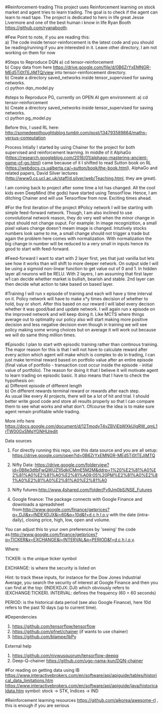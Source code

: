 #Reinforcement-trading
This project uses Reinforcement learning on stock market and agent tries to learn trading. The goal is to check if the agent can learn to read tape. The project is dedicated to hero in life great Jesse Livermore and one of the best human i know in life Ryan Booth https://github.com/ryanabooth.

#Few Point to note, if you are reading this:<br>
a) The code inside tensor-reinforcement is the latest code and you should be reading/running if you are interested in it. Leave other directory, I am not working on them for now<br>

#Steps to Reproduce DQN
a) cd tensor-reinforcement <br>
b) Copy data from here https://drive.google.com/file/d/0B6ZrYxEMNGR-MEd5Ti0tTEJjMTQ/view into tensor-reinforcement directory.<br>
b) Create a directory saved_networks inside tensor_supervised for saving networks.<br>
c) python dqn_model.py<br>

#steps to Reproduce PG, currently on OPEN AI gym environment:
a) cd tensor-reinforcement <br>
b) Create a directory saved_networks inside tensor_supervised for saving networks.<br>
c) python pg_model.py

Before this, I used RL here: http://somedeepthoughtsblog.tumblr.com/post/134793589864/maths-versus-computation

Process
Intially I started by using Chainer for the project for both supervised and reinforcement learning.  In middle of it AlphaGo (https://research.googleblog.com/2016/01/alphago-mastering-ancient-game-of-go.html) came because of it I shifted to read Sutton book on RL (https://webdocs.cs.ualberta.ca/~sutton/book/the-book.html), AlphaGo and related papers, David Silver lectures (http://www0.cs.ucl.ac.uk/staff/d.silver/web/Teaching.html, they are great). 

I am coming back to project after some time a lot has changed. All the cool kids even DeepMind (the gods) have started using TensorFlow. Hence, I am ditching Chainer and will use Tensorflow from now. Exciting times ahead.


#For the first iteration of the project
#Policy network
I will be starting with simple feed-forward network. Though, I am also inclined to use convolutional network reason, they do very well when the minor change in input should not change ouput. For example: In image recognizition, a small pixel values change doesn't meam image is changed. Intutively stocks numbers look same to me, a small change should not trigger a trade but again the problem here comes with normalization. With normalization the big change in number will be reduced to a very small in inputs hence its good to start with feed-forward.

#Feed-forward
I want to start with 2 layer first, yes that just vanilla but lets see how it works than will shift to more deeper network. On output side I will be using a sigmoid non-linear function to get value out of 0 and 1. In hidden layer all neurons will be RELU. With 2 layers, I am assuming that first layer w1 can decide whether market is bullish, bearish and stable. 2nd layer can then decide what action to take based on based layer.

#Training
I will run x episode of training and each will have y time interval on it. Policy network will have to make x*y times decision of whether to hold, buy or short. After this based on our reward I will label every decison whether it was good/bad and update network. I will again run x episode on the improved network and will keep doing it. Like MCTS where things average out to optimality our policy also will start making more positive decision and less negative decision even though in training we will see policy making some wrong choices but on average it will work out because we will do same thing million times.

#Episodic 
I plan to start with episodic training rather than continous training. The major reason for this is that I will not have to calculate reward after every action which agent will make which is complex to do in trading, I can just make terminal reward based on portfolio value after an entire episode (final value of portfolio - transaction cost occur inside the episode - initial value of portfolio). The reason for doing it that I believe it will motivate agent to learn trading on episodic basic. It also means that I have to check the hypothesis on: <br> 
a) Different episode of different length<br>
b) On different rewards terminal reward or rewards after each step. <br>
As usual like every AI projects, there will be a lot of hit and trial. I should better write good code and store all results properly so that I can compare them to see what works and what don't. Ofcourse the idea is to make sure agent remain profitable while trading. 


More info here
https://docs.google.com/document/d/12TmodyT4vZBViEbWXkUIgRW_qmL1rTW00GxSMqYGNHU/edit


Data sources
1) For directly running this repo, use this data source and you are all setup: https://drive.google.com/open?id=0B6ZrYxEMNGR-MEd5Ti0tTEJjMTQ

2) Nifty Data: https://drive.google.com/folderview?id=0B8e3dtbFwQWUZ1I5dklCMmE5M2M&ddrp=1%20%E2%81%A0%E2%81%A0%E2%81%A0%E2%81%A09:05%20PM%E2%81%A0%E2%81%A0%E2%81%A0%E2%81%A0%E2%81%A0



3) Nifty futures:http://www.4shared.com/folder/Fv9Jm0bS/NSE_Futures


3) Google finance: The package connects with Google Finance and downloads a spreadsheet from:http://www.google.com/finance/getprices?q=.DJI&x=INDEXDJX&i=60&p=10d&f=d,c,h,l,o,v with the date (intra-daily), closing price, high, low, open and volume.

You can adjust this to your own preferences by 'seeing' the code as:http://www.google.com/finance/getprices?q=TICKER&x=EXCHANGE&i=INTERVAL&p=PERIOD&f=d,c,h,l,o,v.

Where:

TICKER: is the unique ticker symbol

EXCHANGE: is where the security is listed on

Hint: to track these inputs, for instance for the Dow Jones Industrial Average, you search the security of interest at Google Finance and then you can find at the top: (INDEXDJX:.DJI) which obviously refers to (EXCHANGE:TICKER).
INTERVAL: defines the frequency (60 = 60 seconds)

PERIOD: is the historical data period (see also Google Finance), here 10d refers to the past 10 days (up to current time).


#Dependencies
1) https://github.com/tensorflow/tensorflow
2) https://github.com/pfnet/chainer (if wants to use chainer)
3) https://github.com/blampe/IbPy

External help
1) https://github.com/nivwusquorum/tensorflow-deepq
2) Deep-Q-chainer
https://github.com/ugo-nama-kun/DQN-chainer


#For reading on getting data using IB
https://www.interactivebrokers.com/en/software/api/apiguide/tables/historical_data_limitations.htm
https://www.interactivebrokers.com/en/software/api/apiguide/java/historicaldata.htm
symbol: stock -> STK, Indices -> IND

#Reinforcement learning resources
https://github.com/aikorea/awesome-rl , this is enough if you are serious



